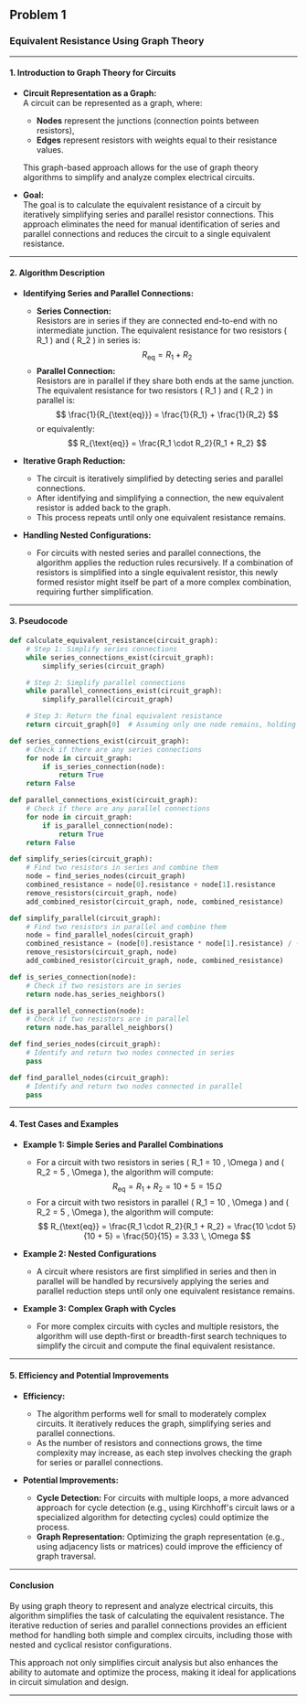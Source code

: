 ## Problem 1

### Equivalent Resistance Using Graph Theory

---

#### 1. Introduction to Graph Theory for Circuits

- **Circuit Representation as a Graph:**  
  A circuit can be represented as a graph, where:
  - **Nodes** represent the junctions (connection points between resistors),
  - **Edges** represent resistors with weights equal to their resistance values.
  
  This graph-based approach allows for the use of graph theory algorithms to simplify and analyze complex electrical circuits.

- **Goal:**  
  The goal is to calculate the equivalent resistance of a circuit by iteratively simplifying series and parallel resistor connections. This approach eliminates the need for manual identification of series and parallel connections and reduces the circuit to a single equivalent resistance.

---

#### 2. Algorithm Description

- **Identifying Series and Parallel Connections:**
  - **Series Connection:**  
    Resistors are in series if they are connected end-to-end with no intermediate junction. The equivalent resistance for two resistors \( R_1 \) and \( R_2 \) in series is:
    $$
    R_{\text{eq}} = R_1 + R_2
    $$
  - **Parallel Connection:**  
    Resistors are in parallel if they share both ends at the same junction. The equivalent resistance for two resistors \( R_1 \) and \( R_2 \) in parallel is:
    $$
    \frac{1}{R_{\text{eq}}} = \frac{1}{R_1} + \frac{1}{R_2}
    $$
    or equivalently:
    $$
    R_{\text{eq}} = \frac{R_1 \cdot R_2}{R_1 + R_2}
    $$

- **Iterative Graph Reduction:**
  - The circuit is iteratively simplified by detecting series and parallel connections.
  - After identifying and simplifying a connection, the new equivalent resistor is added back to the graph.
  - This process repeats until only one equivalent resistance remains.

- **Handling Nested Configurations:**
  - For circuits with nested series and parallel connections, the algorithm applies the reduction rules recursively. If a combination of resistors is simplified into a single equivalent resistor, this newly formed resistor might itself be part of a more complex combination, requiring further simplification.

---

#### 3. Pseudocode

```python
def calculate_equivalent_resistance(circuit_graph):
    # Step 1: Simplify series connections
    while series_connections_exist(circuit_graph):
        simplify_series(circuit_graph)

    # Step 2: Simplify parallel connections
    while parallel_connections_exist(circuit_graph):
        simplify_parallel(circuit_graph)

    # Step 3: Return the final equivalent resistance
    return circuit_graph[0]  # Assuming only one node remains, holding the final equivalent resistance

def series_connections_exist(circuit_graph):
    # Check if there are any series connections
    for node in circuit_graph:
        if is_series_connection(node):
            return True
    return False

def parallel_connections_exist(circuit_graph):
    # Check if there are any parallel connections
    for node in circuit_graph:
        if is_parallel_connection(node):
            return True
    return False

def simplify_series(circuit_graph):
    # Find two resistors in series and combine them
    node = find_series_nodes(circuit_graph)
    combined_resistance = node[0].resistance + node[1].resistance
    remove_resistors(circuit_graph, node)
    add_combined_resistor(circuit_graph, node, combined_resistance)

def simplify_parallel(circuit_graph):
    # Find two resistors in parallel and combine them
    node = find_parallel_nodes(circuit_graph)
    combined_resistance = (node[0].resistance * node[1].resistance) / (node[0].resistance + node[1].resistance)
    remove_resistors(circuit_graph, node)
    add_combined_resistor(circuit_graph, node, combined_resistance)

def is_series_connection(node):
    # Check if two resistors are in series
    return node.has_series_neighbors()

def is_parallel_connection(node):
    # Check if two resistors are in parallel
    return node.has_parallel_neighbors()

def find_series_nodes(circuit_graph):
    # Identify and return two nodes connected in series
    pass

def find_parallel_nodes(circuit_graph):
    # Identify and return two nodes connected in parallel
    pass
```

---

#### 4. Test Cases and Examples

- **Example 1: Simple Series and Parallel Combinations**
  - For a circuit with two resistors in series \( R_1 = 10 \, \Omega \) and \( R_2 = 5 \, \Omega \), the algorithm will compute:
    $$
    R_{\text{eq}} = R_1 + R_2 = 10 + 5 = 15 \, \Omega
    $$
  - For a circuit with two resistors in parallel \( R_1 = 10 \, \Omega \) and \( R_2 = 5 \, \Omega \), the algorithm will compute:
    $$
    R_{\text{eq}} = \frac{R_1 \cdot R_2}{R_1 + R_2} = \frac{10 \cdot 5}{10 + 5} = \frac{50}{15} = 3.33 \, \Omega
    $$

- **Example 2: Nested Configurations**
  - A circuit where resistors are first simplified in series and then in parallel will be handled by recursively applying the series and parallel reduction steps until only one equivalent resistance remains.

- **Example 3: Complex Graph with Cycles**
  - For more complex circuits with cycles and multiple resistors, the algorithm will use depth-first or breadth-first search techniques to simplify the circuit and compute the final equivalent resistance.

---

#### 5. Efficiency and Potential Improvements

- **Efficiency:**
  - The algorithm performs well for small to moderately complex circuits. It iteratively reduces the graph, simplifying series and parallel connections.
  - As the number of resistors and connections grows, the time complexity may increase, as each step involves checking the graph for series or parallel connections.

- **Potential Improvements:**
  - **Cycle Detection:** For circuits with multiple loops, a more advanced approach for cycle detection (e.g., using Kirchhoff's circuit laws or a specialized algorithm for detecting cycles) could optimize the process.
  - **Graph Representation:** Optimizing the graph representation (e.g., using adjacency lists or matrices) could improve the efficiency of graph traversal.

---

#### Conclusion

By using graph theory to represent and analyze electrical circuits, this algorithm simplifies the task of calculating the equivalent resistance. The iterative reduction of series and parallel connections provides an efficient method for handling both simple and complex circuits, including those with nested and cyclical resistor configurations.

This approach not only simplifies circuit analysis but also enhances the ability to automate and optimize the process, making it ideal for applications in circuit simulation and design.

---